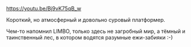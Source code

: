 ﻿https://youtu.be/Bj9vK75qB_w

Короткий, но атмосферный и довольно суровый платформер.

Чем-то напомнил LIMBO, только здесь не загробный мир, а тёмный и таинственный лес, в котором водятся разумные ежи-забияки :-)